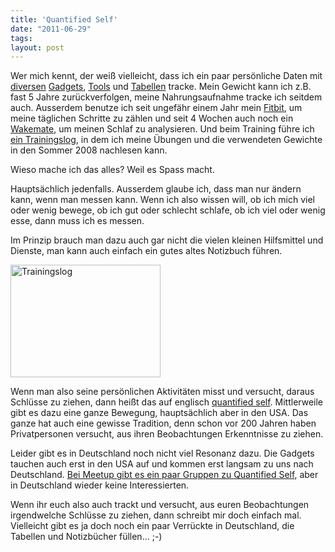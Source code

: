 ```yaml
---
title: 'Quantified Self'
date: "2011-06-29"
tags: 
layout: post
---
```

Wer mich kennt, der weiß vielleicht, dass ich ein paar persönliche Daten mit <a href="http://blog.kopis.de/2010/05/29/ein-neues-gadget-fitbit/">diversen</a> <a href="http://blog.kopis.de/2011/05/10/wakemate-5/">Gadgets</a>, <a href="http://daytum.com/bnghppy">Tools</a> und <a href="https://spreadsheets.google.com/spreadsheet/ccc?key=0AnPgELYDfX7pdDdRdjI2WWVOUjB5UVE2U2N2N1NLd3c&hl=de&authkey=CLTauYIG">Tabellen</a> tracke. Mein Gewicht kann ich z.B. fast 5 Jahre zurückverfolgen, meine Nahrungsaufnahme tracke ich seitdem auch. Ausserdem benutze ich seit ungefähr einem Jahr mein <a href="http://www.fitbit.com/">Fitbit</a>, um meine täglichen Schritte zu zählen und seit 4 Wochen auch noch ein <a href="http://www.wakemate.com/">Wakemate</a>, um meinen Schlaf zu analysieren. Und beim Training führe ich <a href="http://www.flickr.com/photos/cringe/5885014354/">ein Trainingslog</a>, in dem ich meine Übungen und die verwendeten Gewichte in den Sommer 2008 nachlesen kann.

Wieso mache ich das alles? Weil es Spass macht.

Hauptsächlich jedenfalls. Ausserdem glaube ich, dass man nur ändern kann, wenn man messen kann. Wenn ich also wissen will, ob ich mich viel oder wenig bewege, ob ich gut oder schlecht schlafe, ob ich viel oder wenig esse, dann muss ich es messen.

Im Prinzip brauch man dazu auch gar nicht die vielen kleinen Hilfsmittel und Dienste, man kann auch einfach ein gutes altes Notizbuch führen.

<a href="http://www.flickr.com/photos/cringe/5885014354/" title="Trainingslog by cringe, on Flickr"><img src="http://farm6.static.flickr.com/5301/5885014354_c6a85fa344_m.jpg" width="240" height="180" alt="Trainingslog"></a>

Wenn man also seine persönlichen Aktivitäten misst und versucht, daraus Schlüsse zu ziehen, dann heißt das auf englisch <a href="http://quantifiedself.com/">quantified self</a>. Mittlerweile gibt es dazu eine ganze Bewegung, hauptsächlich aber in den USA. Das ganze hat auch eine gewisse Tradition, denn schon vor 200 Jahren haben Privatpersonen versucht, aus ihren Beobachtungen Erkenntnisse zu ziehen.

Leider gibt es in Deutschland noch nicht viel Resonanz dazu. Die Gadgets tauchen auch erst in den USA auf und kommen erst langsam zu uns nach Deutschland. <a href="http://quantified-self.meetup.com/">Bei Meetup gibt es ein paar Gruppen zu Quantified Self</a>, aber in Deutschland wieder keine Interessierten.

Wenn ihr euch also auch trackt und versucht, aus euren Beobachtungen irgendwelche Schlüsse zu ziehen, dann schreibt mir doch einfach mal. Vielleicht gibt es ja doch noch ein paar Verrückte in Deutschland, die Tabellen und Notizbücher füllen... ;-)
